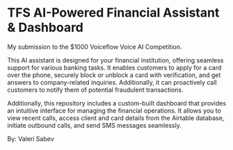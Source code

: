 # TFS AI-Powered Financial Assistant & Dashboard

My submission to the $1000 Voiceflow Voice AI Competition.

This AI assistant is designed for your financial institution, offering seamless support for various banking tasks. It enables customers to apply for a card over the phone, securely block or unblock a card with verification, and get answers to company-related inquiries. Additionally, it can proactively call customers to notify them of potential fraudulent transactions.

Additionally, this repository includes a custom-built dashboard that provides an intuitive interface for managing the financial operations. It allows you to view recent calls, access client and card details from the Airtable database, initiate outbound calls, and send SMS messages seamlessly.

By: Valeri Sabev
